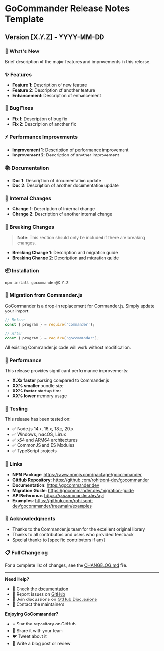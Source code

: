 # GoCommander Release Notes Template

## Version [X.Y.Z] - YYYY-MM-DD

### 🎉 What's New

Brief description of the major features and improvements in this release.

### ✨ Features

- **Feature 1**: Description of new feature
- **Feature 2**: Description of another feature
- **Enhancement**: Description of enhancement

### 🐛 Bug Fixes

- **Fix 1**: Description of bug fix
- **Fix 2**: Description of another fix

### ⚡ Performance Improvements

- **Improvement 1**: Description of performance improvement
- **Improvement 2**: Description of another improvement

### 📚 Documentation

- **Doc 1**: Description of documentation update
- **Doc 2**: Description of another documentation update

### 🔧 Internal Changes

- **Change 1**: Description of internal change
- **Change 2**: Description of another internal change

### 🚨 Breaking Changes

> **Note**: This section should only be included if there are breaking changes.

- **Breaking Change 1**: Description and migration guide
- **Breaking Change 2**: Description and migration guide

### 📦 Installation

```bash
npm install gocommander@X.Y.Z
```

### 🔄 Migration from Commander.js

GoCommander is a drop-in replacement for Commander.js. Simply update your import:

```javascript
// Before
const { program } = require('commander');

// After  
const { program } = require('gocommander');
```

All existing Commander.js code will work without modification.

### 🚀 Performance

This release provides significant performance improvements:

- **X.Xx faster** parsing compared to Commander.js
- **XX% smaller** bundle size
- **XX% faster** startup time
- **XX% lower** memory usage

### 🧪 Testing

This release has been tested on:

- ✅ Node.js 14.x, 16.x, 18.x, 20.x
- ✅ Windows, macOS, Linux
- ✅ x64 and ARM64 architectures
- ✅ CommonJS and ES Modules
- ✅ TypeScript projects

### 🔗 Links

- **NPM Package**: https://www.npmjs.com/package/gocommander
- **GitHub Repository**: https://github.com/rohitsoni-dev/gocommander
- **Documentation**: https://gocommander.dev
- **Migration Guide**: https://gocommander.dev/migration-guide
- **API Reference**: https://gocommander.dev/api
- **Examples**: https://github.com/rohitsoni-dev/gocommander/tree/main/examples

### 🙏 Acknowledgments

- Thanks to the Commander.js team for the excellent original library
- Thanks to all contributors and users who provided feedback
- Special thanks to [specific contributors if any]

### 📋 Full Changelog

For a complete list of changes, see the [CHANGELOG.md](CHANGELOG.md) file.

---

**Need Help?**

- 📖 Check the [documentation](https://gocommander.dev)
- 🐛 Report issues on [GitHub](https://github.com/rohitsoni-dev/gocommander/issues)
- 💬 Join discussions on [GitHub Discussions](https://github.com/rohitsoni-dev/gocommander/discussions)
- 📧 Contact the maintainers

**Enjoying GoCommander?**

- ⭐ Star the repository on GitHub
- 📢 Share it with your team
- 🐦 Tweet about it
- 📝 Write a blog post or review